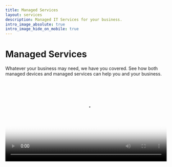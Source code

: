 ```yaml
---
title: Managed Services
layout: services
description: Managed IT Services for your business.
intro_image_absolute: true
intro_image_hide_on_mobile: true
---
```


# Managed Services

Whatever your business may need, we have you covered. See how both managed devices and managed services can help you and your business.


<div class="video-container" style="position: relative; padding-bottom: 56%; height: 0; overflow: hidden;">
  <video autoplay controls width="100%" height="auto" poster="/images/services/RIPEDA-Managed-Macs.png">
    <source src="/images/services/RIPEDA-Managed-Macs.mov" type="video/mp4">
    Your browser does not support the video tag.
  </video>
</div>